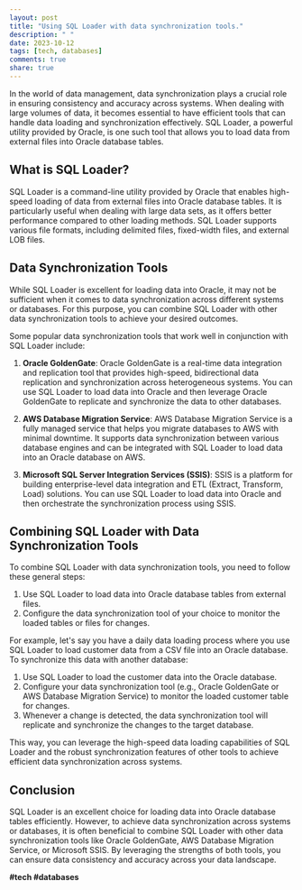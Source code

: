```yaml
---
layout: post
title: "Using SQL Loader with data synchronization tools."
description: " "
date: 2023-10-12
tags: [tech, databases]
comments: true
share: true
---
```


In the world of data management, data synchronization plays a crucial role in ensuring consistency and accuracy across systems. When dealing with large volumes of data, it becomes essential to have efficient tools that can handle data loading and synchronization effectively. SQL Loader, a powerful utility provided by Oracle, is one such tool that allows you to load data from external files into Oracle database tables.

## What is SQL Loader?

SQL Loader is a command-line utility provided by Oracle that enables high-speed loading of data from external files into Oracle database tables. It is particularly useful when dealing with large data sets, as it offers better performance compared to other loading methods. SQL Loader supports various file formats, including delimited files, fixed-width files, and external LOB files.

## Data Synchronization Tools

While SQL Loader is excellent for loading data into Oracle, it may not be sufficient when it comes to data synchronization across different systems or databases. For this purpose, you can combine SQL Loader with other data synchronization tools to achieve your desired outcomes.

Some popular data synchronization tools that work well in conjunction with SQL Loader include:

1. **Oracle GoldenGate**: Oracle GoldenGate is a real-time data integration and replication tool that provides high-speed, bidirectional data replication and synchronization across heterogeneous systems. You can use SQL Loader to load data into Oracle and then leverage Oracle GoldenGate to replicate and synchronize the data to other databases.

2. **AWS Database Migration Service**: AWS Database Migration Service is a fully managed service that helps you migrate databases to AWS with minimal downtime. It supports data synchronization between various database engines and can be integrated with SQL Loader to load data into an Oracle database on AWS.

3. **Microsoft SQL Server Integration Services (SSIS)**: SSIS is a platform for building enterprise-level data integration and ETL (Extract, Transform, Load) solutions. You can use SQL Loader to load data into Oracle and then orchestrate the synchronization process using SSIS.

## Combining SQL Loader with Data Synchronization Tools

To combine SQL Loader with data synchronization tools, you need to follow these general steps:

1. Use SQL Loader to load data into Oracle database tables from external files.
2. Configure the data synchronization tool of your choice to monitor the loaded tables or files for changes.

For example, let's say you have a daily data loading process where you use SQL Loader to load customer data from a CSV file into an Oracle database. To synchronize this data with another database:

1. Use SQL Loader to load the customer data into the Oracle database.
2. Configure your data synchronization tool (e.g., Oracle GoldenGate or AWS Database Migration Service) to monitor the loaded customer table for changes.
3. Whenever a change is detected, the data synchronization tool will replicate and synchronize the changes to the target database.

This way, you can leverage the high-speed data loading capabilities of SQL Loader and the robust synchronization features of other tools to achieve efficient data synchronization across systems.

## Conclusion

SQL Loader is an excellent choice for loading data into Oracle database tables efficiently. However, to achieve data synchronization across systems or databases, it is often beneficial to combine SQL Loader with other data synchronization tools like Oracle GoldenGate, AWS Database Migration Service, or Microsoft SSIS. By leveraging the strengths of both tools, you can ensure data consistency and accuracy across your data landscape.

**#tech #databases**